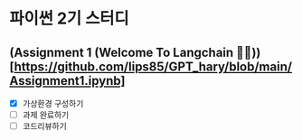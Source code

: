 # 파이썬 2기 스터디

## (Assignment 1 (Welcome To Langchain 🦜🔗))[https://github.com/lips85/GPT_hary/blob/main/Assignment1.ipynb]

- [x] 가상환경 구성하기
- [ ] 과제 완료하기
- [ ] 코드리뷰하기
